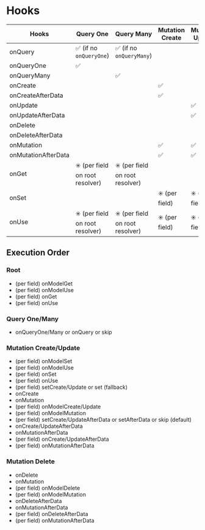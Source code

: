 # Hooks

| Hooks       | Query One | Query Many | Mutation Create | Mutation Update | Mutation Delete | Field Get | Field Set |
| ----------- | ---- | ---- | ------ | ------ | ------ | ------ | ------ |
| onQuery     | ✅ (if no `onQueryOne`) | ✅ (if no `onQueryMany`) |        |        |        |        |        |
| onQueryOne  | ✅ |      |        |        |        |        |        |
| onQueryMany |      | ✅ |        |        |        |        |        |
|onCreate|      |      | ✅ |        |        |        |        |
|onCreateAfterData|      |      | ✅ |        |        |        |        |
|onUpdate|      |      |        | ✅ |        |        |        |
|onUpdateAfterData|      |      |        | ✅ |        |        |        |
|onDelete|      |      |        |        | ✅ |  |  |
|onDeleteAfterData|      |      |        |        | ✅ |  |  |
|onMutation|      |      | ✅ | ✅ | ✅ |  |  |
|onMutationAfterData|      |      | ✅ | ✅ | ✅ |  |  |
|onGet| ✳️ (per field on root resolver) | ✳️ (per field on root resolver) |  |        |        | ✅ |        |
|onSet|      |      | ✳️ (per field) | ✳️ (per field) |        |        | ✅ |
|onUse| ✳️ (per field on root resolver) | ✳️ (per field on root resolver) | ✳️ (per field) | ✳️ (per field) |        | ✅ | ✅ |

## Execution Order

### Root

- (per field) onModelGet
- (per field) onModelUse
- (per field) onGet
- (per field) onUse

### Query One/Many

- onQueryOne/Many or onQuery or skip

### Mutation Create/Update

- (per field) onModelSet
- (per field) onModelUse
- (per field) onSet
- (per field) onUse
- (per field) setCreate/Update or set (fallback)
- onCreate
- onMutation
- (per field) onModelCreate/Update
- (per field) onModelMutation
- (per field) setCreate/UpdateAfterData or setAfterData or skip (default)
- onCreate/UpdateAfterData
- onMutationAfterData
- (per field) onCreate/UpdateAfterData
- (per field) onMutationAfterData

### Mutation Delete

- onDelete
- onMutation
- (per field) onModelDelete
- (per field) onModelMutation
- onDeleteAfterData
- onMutationAfterData
- (per field) onDeleteAfterData
- (per field) onMutationAfterData